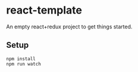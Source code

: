 # react-template

An empty react+redux project to get things started.

## Setup

```
npm install
npm run watch
```
